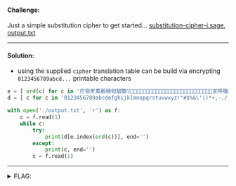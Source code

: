 #### Challenge:

Just a simple substitution cipher to get started... [substitution-cipher-i.sage](./substitution-cipher-i.sage ":ignore"), [output.txt](./output.txt ":ignore")

---

#### Solution:

- using the supplied `cipher` translation table can be build via encrypting `0123456789abcd...` printable characters

```python
e = [ ord(c) for c in '疗窇羑蒵觳轋钽驉鿯ꖯ𝻷𞣡🋥🴃𠜻𡆍𡯹𢙿𣄟𣯙𤚭𥆛𥲣𦟅𧌁𧹗𨧇𩕑𪃵𪲳𫢋𬑽𭂉𭲯𮣯𯕉㞷㬡㺥䉃䗻䧍䶹冿嗟娙幭招杣氅烁ꮉ녽랋붳쏵쩑탇𚖝𚻫𛡓𜇕𜭱𝔧𰆽𰹋𱫳흗玲𐃙𐠟𐽿𑛹𑺍𒘻𒸃𓗥𓷡𔗷𔸧𕙱𕻕𖝓𖿫𗢝𘅩𘩏𙍏𙱩']
d = [ c for c in '0123456789abcdefghijklmnopqrstuvwxyz!"#$%&\'()*+,-./:;<=>?@[\]^_`{|}ACDEFGHIJKLMNOPQRSTUVWXYZ']

with open('./output.txt', 'r') as f:
    c = f.read(1)
    while c:
        try:
            print(d[e.index(ord(c))], end='')
        except:
            print(c, end='')
        c = f.read(1)
```

---

<details><summary>FLAG:</summary>

```
DUCTF{sh0uld'v3_us3d_r0t_13}
```

</details>
<br/>
